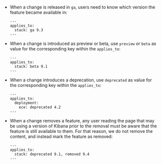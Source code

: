 * When a change is released in `ga`, users need to know which version the feature became available in:

    ```
    ---
    applies_to:
      stack: ga 9.3
    ---
    ```

* When a change is introduced as preview or beta, use `preview` or `beta` as value for the corresponding key within the `applies_to`:

    ```
    ---
    applies_to:
      stack: beta 9.1
    ---
    ```

* When a change introduces a deprecation, use `deprecated` as value for the corresponding key within the `applies_to`:

    ```
    ---
    applies_to:
      deployment:
        ece: deprecated 4.2
    ---
    ```

* When a change removes a feature, any user reading the page that may be using a version of Kibana prior to the removal must be aware that the feature is still available to them. For that reason, we do not remove the content, and instead mark the feature as removed:

    ```
    ---
    applies_to:
      stack: deprecated 9.1, removed 9.4
    ---
    ```